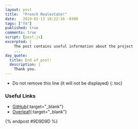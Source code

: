 ```yaml
---
layout: post
title:  "French Realestate!"
date:   2019-02-13 10:22:16 -0300
tags: ["fm"]
published: true
comments: true
script: [post.js]
excerpted: |
    The post contains useful information about the project
    ...
day_quote:
  title: End of post!
  description: |
    Thank you.
---
```



* Do not remove this line (it will not be displayed)
{: toc}

<!--[Emoji Syntax](https://www.webpagefx.com/tools/emoji-cheat-sheet/){:target="_blank"}-->

### Useful Links


- [GitHub](https://github.com/sumitram/fm-real-estate){:target="_blank"}
- [Overleaf](https://www.overleaf.com/project/5d03c550f9cea35218a6d31c){:target="_blank"}





{% endpost #9D9D9D %}
